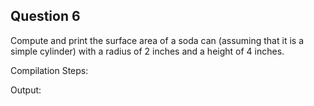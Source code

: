 ## Question 6

Compute and print the surface area of a soda can (assuming that it is a simple cylinder) with a radius of 2 inches and a height of 4 inches.

Compilation Steps:  

Output:
